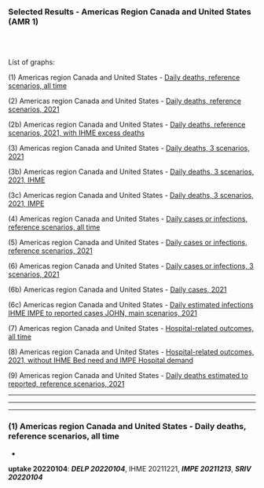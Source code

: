 ### Selected Results - Americas Region Canada and United States (AMR 1)
  
<br/><br/>

List of graphs:

  
(1) Americas region Canada and United States - [Daily deaths, reference scenarios, all time](https://github.com/pourmalek/CovidVisualizedGlobal/tree/main/RESULTS%20Americas%20region%20Canada%20and%20United%20States#1-americas-region-canada-and-united-states-canada-and-united-states---daily-deaths-reference-scenarios-all-time)

(2) Americas region Canada and United States - [Daily deaths, reference scenarios, 2021](https://github.com/pourmalek/CovidVisualizedGlobal/blob/main/RESULTS%20Americas%20region/README.md#2-americas-region-canada-and-united-states---daily-deaths-reference-scenarios-2021)

(2b) Americas region Canada and United States - [Daily deaths, reference scenarios, 2021, with IHME excess deaths](https://github.com/pourmalek/CovidVisualizedGlobal/blob/main/RESULTS%20Americas%20region/README.md#2b-americas-region-canada-and-united-states---daily-deaths-reference-scenarios-2021-with-ihme-excess-deaths)

(3) Americas region Canada and United States - [Daily deaths, 3 scenarios, 2021](https://github.com/pourmalek/CovidVisualizedGlobal/blob/main/RESULTS%20Americas%20region/README.md#3-americas-region-canada-and-united-states---daily-deaths-3-scenarios-2021)

(3b) Americas region Canada and United States - [Daily deaths, 3 scenarios, 2021, IHME](https://github.com/pourmalek/CovidVisualizedGlobal/blob/main/RESULTS%20Americas%20region/README.md#3b-americas-region-canada-and-united-states---daily-deaths-3-scenarios-2021-ihme)

(3c) Americas region Canada and United States - [Daily deaths, 3 scenarios, 2021, IMPE](https://github.com/pourmalek/CovidVisualizedGlobal/blob/main/RESULTS%20Americas%20region/README.md#3c-americas-region-canada-and-united-states---daily-deaths-3-scenarios-2021-impe)

(4) Americas region Canada and United States - [Daily cases or infections, reference scenarios, all time](https://github.com/pourmalek/CovidVisualizedGlobal/blob/main/RESULTS%20Americas%20region/README.md#4-americas-region-canada-and-united-states---daily-cases-or-infections-reference-scenarios-all-time)

(5) Americas region Canada and United States - [Daily cases or infections, reference scenarios, 2021](https://github.com/pourmalek/CovidVisualizedGlobal/blob/main/RESULTS%20Americas%20region/README.md#5-americas-region-canada-and-united-states---daily-cases-or-infections-reference-scenarios-2021)

(6) Americas region Canada and United States - [Daily cases or infections, 3 scenarios, 2021](https://github.com/pourmalek/CovidVisualizedGlobal/blob/main/RESULTS%20Americas%20region/README.md#6-americas-region-canada-and-united-states---daily-cases-or-infections-3-scenarios-2021)

(6b) Americas region Canada and United States - [Daily cases, 2021](https://github.com/pourmalek/CovidVisualizedGlobal/blob/main/RESULTS%20Americas%20region/README.md#6b-americas-region-canada-and-united-states---daily-cases-2021)

(6c) Americas region Canada and United States - [Daily estimated infections IHME IMPE to reported cases JOHN, main scenarios, 2021](https://github.com/pourmalek/CovidVisualizedGlobal/blob/main/RESULTS%20Americas%20region/README.md#6c-americas-region-canada-and-united-states---daily-estimated-infections-ihme-impe-to-reported-cases-john-main-scenarios-2021)

(7) Americas region Canada and United States - [Hospital-related outcomes, all time](https://github.com/pourmalek/CovidVisualizedGlobal/blob/main/RESULTS%20Americas%20region/README.md#7-americas-region-canada-and-united-states---hospital-related-outcomes-all-time)

(8) Americas region Canada and United States - [Hospital-related outcomes, 2021, without IHME Bed need and IMPE Hospital demand](https://github.com/pourmalek/CovidVisualizedGlobal/blob/main/RESULTS%20Americas%20region/README.md#8-americas-region-canada-and-united-states---hospital-related-outcomes-2021-without-ihme-bed-need-and-impe-hospital-demand)

(9) Americas region Canada and United States - [Daily deaths estimated to reported, reference scenarios, 2021](https://github.com/pourmalek/CovidVisualizedGlobal/blob/main/RESULTS%20Americas%20region/README.md#9-americas-region-canada-and-united-states---daily-deaths-estimated-to-reported-reference-scenarios-2021)



****
  
  
  

********************************************************************************************************************************************
********************************************************************************************************************************************  

### (1) Americas region Canada and United States - Daily deaths, reference scenarios, all time
  
 
  
  
*

**uptake 20220104**: **_DELP 20220104_**, IHME 20211221, **_IMPE 20211213_**, **_SRIV 20220104_**

